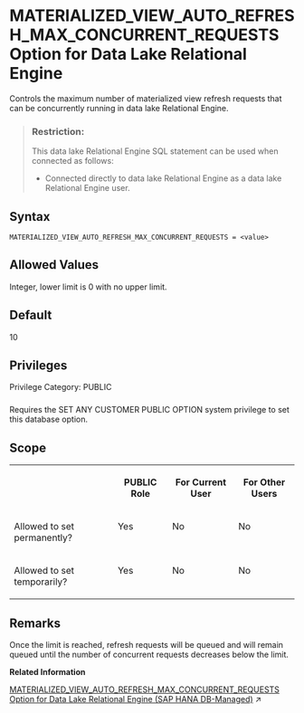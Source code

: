 <!-- loiod4bd911e17014fa7be4c4719c5cb638b -->

# MATERIALIZED\_VIEW\_AUTO\_REFRESH\_MAX\_CONCURRENT\_REQUESTS Option for Data Lake Relational Engine

Controls the maximum number of materialized view refresh requests that can be concurrently running in data lake Relational Engine.



> ### Restriction:  
> This data lake Relational Engine SQL statement can be used when connected as follows:
> 
> -   Connected directly to data lake Relational Engine as a data lake Relational Engine user.



<a name="loiod4bd911e17014fa7be4c4719c5cb638b__mv_auto_refresh_concurrent_syntax1"/>

## Syntax

```
MATERIALIZED_VIEW_AUTO_REFRESH_MAX_CONCURRENT_REQUESTS = <value>
```



<a name="loiod4bd911e17014fa7be4c4719c5cb638b__mv_auto_refresh_concurrent_values1"/>

## Allowed Values

Integer, lower limit is 0 with no upper limit.



<a name="loiod4bd911e17014fa7be4c4719c5cb638b__mv_auto_refresh_concurrent_default1"/>

## Default

10



<a name="loiod4bd911e17014fa7be4c4719c5cb638b__mv_auto_refresh_concurrent_priv1"/>

## Privileges

Privilege Category: PUBLIC



### 

Requires the SET ANY CUSTOMER PUBLIC OPTION system privilege to set this database option.



<a name="loiod4bd911e17014fa7be4c4719c5cb638b__mv_auto_refresh_concurrent_scope1"/>

## Scope


<table>
<tr>
<th valign="top">

 



</th>
<th valign="top">

PUBLIC Role



</th>
<th valign="top">

For Current User



</th>
<th valign="top">

For Other Users



</th>
</tr>
<tr>
<td valign="top">

Allowed to set permanently?



</td>
<td valign="top">

Yes



</td>
<td valign="top">

No



</td>
<td valign="top">

No



</td>
</tr>
<tr>
<td valign="top">

Allowed to set temporarily?



</td>
<td valign="top">

Yes



</td>
<td valign="top">

No



</td>
<td valign="top">

No



</td>
</tr>
</table>



<a name="loiod4bd911e17014fa7be4c4719c5cb638b__mv_auto_refresh_concurrent_remarks1"/>

## Remarks

Once the limit is reached, refresh requests will be queued and will remain queued until the number of concurrent requests decreases below the limit.

**Related Information**  


[MATERIALIZED_VIEW_AUTO_REFRESH_MAX_CONCURRENT_REQUESTS Option for Data Lake Relational Engine (SAP HANA DB-Managed)](https://help.sap.com/viewer/a898e08b84f21015969fa437e89860c8/2023_2_QRC/en-US/18ef1dc498014c8387888ec6f61220bf.html "Controls the maximum number of materialized view refresh requests that can be concurrently running in data lake Relational Engine.") :arrow_upper_right:

